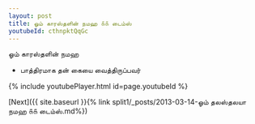```yaml
---
layout: post
title: ஓம் காரஸ்தளின் நமஹ ௧௧ டைம்ஸ்
youtubeId: cthnpktQqGc
---
```

 
 
 ஓம் காரஸ்தளின் நமஹ  
 
 -  பாத்திரமாக தன் கையை வைத்திருப்பவர் 
 
  
 
  
 
 
 
 
 
 


{% include youtubePlayer.html id=page.youtubeId %}
 
[Next]({{ site.baseurl }}{% link  split1/_posts/2013-03-14-ஓம் தலஸ்தலயா நமஹ ௧௧ டைம்ஸ்.md%})
 
